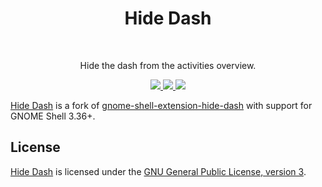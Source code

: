 <div align="center">
  <h1>Hide Dash</h1>
  <br>
  <p>Hide the dash from the activities overview.</p>
  <a href=https://github.com/paysonwallach/gnome-shell-hide-dash/release/latest>
    <img src=https://img.shields.io/github/v/release/paysonwallach/gnome-shell-hide-dash?style=flat-square>
  </a>
  <a href=https://github.com/paysonwallach/gnome-shell-hide-dash/blob/master/LICENSE>
    <img src=https://img.shields.io/github/license/paysonwallach/gnome-shell-hide-dash?style=flat-square>
  </a>
  <a href=https://buymeacoffee.com/paysonwallach>
    <img src=https://img.shields.io/badge/donate-Buy%20me%20a%20coffe-yellow?style=flat-square>
  </a>
  <br>
</div>

[Hide Dash](https://github.com/paysonwallach/gnome-shell-hide-dash/) is a fork of [gnome-shell-extension-hide-dash](https://github.com/xenatt/gnome-shell-extension-hide-dash) with support for GNOME Shell 3.36+.

## License

[Hide Dash](https://github.com/paysonwallach/gnome-shell-hide-dash) is licensed under the [GNU General Public License, version 3](https://github.com/paysonwallach/gnome-shell-hide-dash/blob/master/LICENSE).
